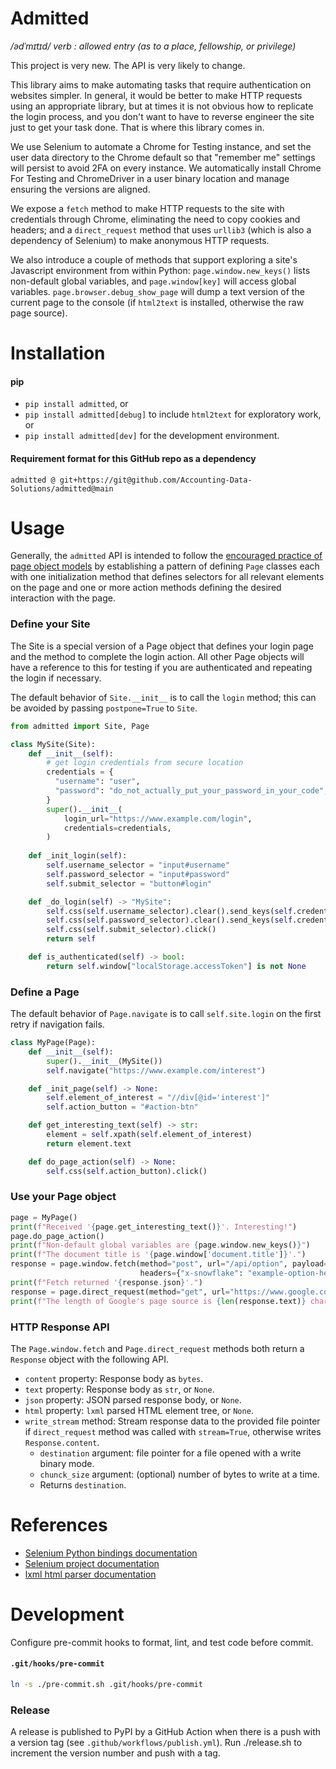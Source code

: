 # Admitted
_/ədˈmɪtɪd/ verb : allowed entry (as to a place, fellowship, or privilege)_

This project is very new. The API is very likely to change.

This library aims to make automating tasks that require authentication on websites simpler. In general, it would
be better to make HTTP requests using an appropriate library, but at times it is not obvious how to replicate
the login process, and you don't want to have to reverse engineer the site just to get your task done. That is where
this library comes in.

We use Selenium to automate a Chrome for Testing instance, and set the user data directory to the Chrome default so that
"remember me" settings will persist to avoid 2FA on every instance. We automatically install Chrome For Testing and
ChromeDriver in a user binary location and manage ensuring the versions are aligned.

We expose a `fetch` method to make HTTP requests to the site with credentials through Chrome, eliminating the need to
copy cookies and headers; and a `direct_request` method that uses `urllib3` (which is also a dependency of Selenium) to
make anonymous HTTP requests.

We also introduce a couple of methods that support exploring a site's Javascript environment from within Python:
`page.window.new_keys()` lists non-default global variables, and `page.window[key]` will access global variables.
`page.browser.debug_show_page` will dump a text version of the current page to the console (if `html2text` is
installed, otherwise the raw page source).

# Installation
#### pip
- `pip install admitted`, or
- `pip install admitted[debug]` to include `html2text` for exploratory work, or
- `pip install admitted[dev]` for the development environment.

#### Requirement format for this GitHub repo as a dependency
`admitted @ git+https://git@github.com/Accounting-Data-Solutions/admitted@main`

# Usage
Generally, the `admitted` API is intended to follow the
[encouraged practice of page object models](https://www.selenium.dev/documentation/test_practices/encouraged/page_object_models/)
by establishing a pattern of defining `Page` classes each with one initialization method that defines selectors for
all relevant elements on the page and one or more action methods defining the desired interaction with the page.

### Define your Site
The Site is a special version of a Page object that defines your login page and the method to complete the login action.
All other Page objects will have a reference to this for testing if you are authenticated and repeating the login
if necessary.

The default behavior of `Site.__init__` is to call the `login` method; this can be avoided by passing `postpone=True`
to `Site`.

```python
from admitted import Site, Page

class MySite(Site):
    def __init__(self):
        # get login credentials from secure location
        credentials = {
          "username": "user",
          "password": "do_not_actually_put_your_password_in_your_code",
        }
        super().__init__(
            login_url="https://www.example.com/login",
            credentials=credentials,
        )
    
    def _init_login(self):
        self.username_selector = "input#username"
        self.password_selector = "input#password"
        self.submit_selector = "button#login"

    def _do_login(self) -> "MySite":
        self.css(self.username_selector).clear().send_keys(self.credentials["username"])
        self.css(self.password_selector).clear().send_keys(self.credentials["password"])
        self.css(self.submit_selector).click()
        return self

    def is_authenticated(self) -> bool:
        return self.window["localStorage.accessToken"] is not None
```

### Define a Page
The default behavior of `Page.navigate` is to call `self.site.login` on the first retry if navigation fails.

```python
class MyPage(Page):
    def __init__(self):
        super().__init__(MySite())
        self.navigate("https://www.example.com/interest")

    def _init_page(self) -> None:
        self.element_of_interest = "//div[@id='interest']"
        self.action_button = "#action-btn"

    def get_interesting_text(self) -> str:
        element = self.xpath(self.element_of_interest)
        return element.text

    def do_page_action(self) -> None:
        self.css(self.action_button).click()
```

### Use your Page object

```python
page = MyPage()
print(f"Received '{page.get_interesting_text()}'. Interesting!")
page.do_page_action()
print(f"Non-default global variables are {page.window.new_keys()}")
print(f"The document title is '{page.window['document.title']}'.")
response = page.window.fetch(method="post", url="/api/option", payload={"showInterest": True},
                             headers={"x-snowflake": "example-option-header"})
print(f"Fetch returned '{response.json}'.")
response = page.direct_request(method="get", url="https://www.google.com")
print(f"The length of Google's page source is {len(response.text)} characters.")
```

### HTTP Response API
The `Page.window.fetch` and `Page.direct_request` methods both return a `Response` object with the following API.
- `content` property: Response body as `bytes`.
- `text` property: Response body as `str`, or `None`.
- `json` property: JSON parsed response body, or `None`.
- `html` property: `lxml` parsed HTML element tree, or `None`.
- `write_stream` method: Stream response data to the provided file pointer if `direct_request` method was called with `stream=True`, otherwise writes `Response.content`.
  - `destination` argument: file pointer for a file opened with a write binary mode.
  - `chunck_size` argument: (optional) number of bytes to write at a time.
  - Returns `destination`.

# References
- [Selenium Python bindings documentation](https://www.selenium.dev/selenium/docs/api/py/index.html)
- [Selenium project documentation](https://www.selenium.dev/documentation/)
- [lxml html parser documentation](https://lxml.de/lxmlhtml.html)

# Development
Configure pre-commit hooks to format, lint, and test code before commit.
#### `.git/hooks/pre-commit`
```bash
ln -s ./pre-commit.sh .git/hooks/pre-commit
```

### Release
A release is published to PyPI by a GitHub Action when there is a push with a version tag (see
`.github/workflows/publish.yml`). Run ./release.sh to increment the version number and push with a tag.
